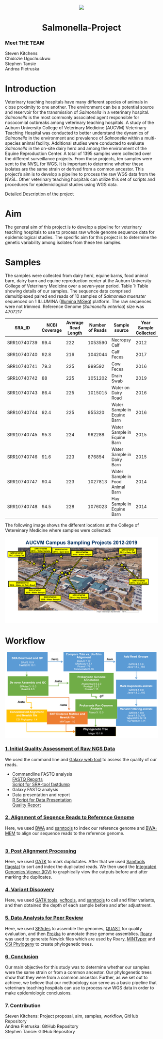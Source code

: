 <p align=center>
<img src="https://i.pinimg.com/originals/e4/d3/e2/e4d3e27b8738c7d3e9f650105b8bd851.jpg" width="350" />


<h1 align=center>Salmonella-Project</h>

### Meet THE TEAM
Steven Kitchens <br/>
Chidozie Ugochuckwu <br/>
Stephen Tansie <br/>
Andrea Pietruska <br/>

# Introduction

Veterinary teaching hospitals have many different species of animals in close proximity to one another. The environment can be a potential source and reservoir for the transmission of _Salmonella_ in a veterinary hospital. _Salmonella_ is the most commonly associated agent responsible for nosocomial outbreaks among veterinary teaching hospitals. A study of the Auburn University College of Veterinary Medicine (AUCVM) Veterinary Teaching Hospital was conducted to better understand the dynamics of _Salmonella_ in the environment and prevalence of _Salmonella_ within a multi-species animal facility. Additional studies were conducted to evaluate _Salmonella_ in the on-site dairy herd and among the environment of the Equine Reproduction Center. A total of 1395 samples were collected over the different surveillance projects. From those projects, ten samples were sent to the NVSL for WGS. It is important to determine whether these isolates are the same strain or derived from a common ancestor. This project’s aim is to develop a pipeline to process the raw WGS data from the NVSL. Other veterinary teaching hospitals can utilize this set of scripts and procedures for epidemiological studies using WGS data.

[Detailed Description of the project](https://github.com/AUBioInformatics22/Salmonella-Project/blob/main/project_proposal.md) </br>


# Aim

The general aim of this project is to develop a pipeline for veterinary teaching hospitals to use to process raw whole genome sequence data for epidemiological studies. The specific aim for this project is to determine the genetic variability among isolates from these ten samples.

# Samples
The samples were collected from dairy herd, equine barns, food animal barn, dairy barn and equine reproduction center at the Auburn University College of Veterinary Medicine over a seven-year period. 
Table 1: Table showing details of our samples. The sequence data comprised demultiplexed paired end reads of 10 samples of _Salmonella muenster_ sequenced on 1 ILLUMINA ([Illumina MiSeq](https://www.illumina.com/systems/sequencing-platforms/miseq.html)) platform. The raw sequences were not trimmed. Reference Genome (_Salmonella enterica_) size was 4707217


| SRA_ID    |NCBI Coverage|Average Read Length  |Number of Reads  |Sample source| Year Sample Collected |
|-----------| ------------|---------------------|-----------------|-------------|-----------------------|
|SRR10740739| 99.4        |  222                |   1053590       |Necropsy Calf|                   2012|     
|SRR10740740| 92.8        |  216                |   1042044       |Calf Feces   |                   2017|
|SRR10740741| 79.3        |  225                |   999592        |Cow Feces    |                   2016| 
|SRR10740742| 88          |  225                |   1051202       |Drain Swab   |                   2019|
|SRR10740743| 86.4        |  225                |   1015015       |Water on Dairy Road|             2016|
|SRR10740744| 92.4        |  225                |   955320        |Water Sample in Equine Barn|     2016|
|SRR10740745| 95.3        |  224                |   962288        |Water Sample in Equine Barn|     2015|
|SRR10740746| 91.6        |  223                |   876854        |Water Sample in Dairy Barn |     2015|
|SRR10740747| 90.4        |  223                |   1027813       |Water Sample in Food Animal Barn|2014|
|SRR10740748| 94.5        |  228                |   1076023       |Hay Sample in Equine Barn|      2014 |<p>&nbsp;</p>  

The following image shows the different locations at the College of Vetereinary Medicine where samples were collected:

<img src="https://github.com/AUBioInformatics22/Salmonella-Project/blob/main/Images/Sample%20Locations.png" />

# Workflow

<img src="https://github.com/AUBioInformatics22/Salmonella-Project/blob/main/Images/Workflow.png" />

### [1. Initial Quality Assessment of Raw NGS Data](https://github.com/AUBioInformatics22/Salmonella-Project/tree/main/1%20-%20Initial%20Quality%20Assessment%20of%20Raw%20NGS%20Data)<br/>
We used the command line and [Galaxy web tool](https://usegalaxy.org/) to assess the quality of our reads. <br/>
* Commandline FASTQ analysis <br/>
[FASTQ Reports](https://github.com/AUBioInformatics22/Salmonella-Project/tree/main/1%20-%20Initial%20Quality%20Assessment%20of%20Raw%20NGS%20Data/fastqc_reports) <br/>
[Script for SRA-tool fastdump](https://github.com/AUBioInformatics22/Salmonella-Project/blob/main/1%20-%20Initial%20Quality%20Assessment%20of%20Raw%20NGS%20Data/sra_fastqdump_fastqc.sh)
* Galaxy FASTQ analysis
* Data presentation and report <br/>
[R Script for Data Presentation](https://github.com/AUBioInformatics22/Salmonella-Project/blob/main/1%20-%20Initial%20Quality%20Assessment%20of%20Raw%20NGS%20Data/Report_1.R) <br/>
[Quality Report](https://github.com/AUBioInformatics22/Salmonella-Project/blob/main/1%20-%20Initial%20Quality%20Assessment%20of%20Raw%20NGS%20Data/Quality_Report.md)


### [2. Alignment of Seqence Reads to Reference Genome](https://github.com/AUBioInformatics22/Salmonella-Project/tree/main/2%20-%20Alignment%20of%20Sequence%20Reads%20to%20Referenc%20Genome)

Here, we used [BWA](https://gitlab.citius.usc.es/github/bigbwa) and [samtools](http://www.htslib.org) to index our reference genome and [BWA-MEM](http://bio-bwa.sourceforge.net/bwa.shtml) to align our sequence reads to the reference genome.<br/> 
<br/>

### [3. Post Alignment Processing](https://github.com/AUBioInformatics22/Salmonella-Project/tree/main/3%20-%20Post-alignment%20processing)<br/>
Here, we used [GATK](https://gatk.broadinstitute.org/hc/en-us) to mark duplictates. After that we used [Samtools flagstat](http://www.htslib.org/doc/samtools-flagstat.html) to sort and index the duplicated reads. We then used the [Integrated Genomics Viewer (IGV)](https://igv.org) to graphically view the outputs before and after marking the duplicates.<br/>

### [4. Variant Discovery](https://github.com/AUBioInformatics22/Salmonella-Project/tree/main/4%20-%20Variant%20Discovery)<br/>
Here, we used [GATK tools](https://gatk.broadinstitute.org/hc/en-us), [vcftools](https://vcftools.github.io), and [samtools](http://www.htslib.org) to call and filter variants, and then obtained the depth of each sample before and after adjustment.<br/> 

### [5. Data Analysis for Peer Review](https://github.com/AUBioInformatics22/Salmonella-Project/tree/main/5%20-%20Data%20Analysis%20for%20Peer%20Review)<br/>
Here, we used [SPAdes](https://github.com/ablab/spades#sec1.2) to assemble the genomes, [QUAST](http://quast.sourceforge.net/quast.html) for quality evaluation, and then [Prokka](https://github.com/tseemann/prokka) to annotate these genome assemblies. [Roary](https://sanger-pathogens.github.io/Roary/) was used to generate Newick files which are used by Roary, [MINTyper](https://cge.food.dtu.dk/services/MINTyper/) and [CSI Phylogeny](https://cge.food.dtu.dk/services/CSIPhylogeny/) to create phylogenetic trees.<br/>

### [6. Conclusion](https://github.com/AUBioInformatics22/Salmonella-Project/tree/main/6%20-%20Conclusion)<br/>
Our main objective for this study was to determine whether our samples were the same strain or from a common ancestor. Our phylogenetic trees show that they were from a common ancestor. Further, as we set out to achieve, we believe that our methodology can serve as a basic pipeline that veterinary teaching hospitals can use to process raw WGS data in order to make epidemiologic conclusions.</br>

### 7. Contribution
Steven Kitchens: Project proposal, aim, samples, workflow, GitHub Repository </br>
Andrea Pietruska: GitHub Repository </br>
Stephen Tansie: GitHub Repository
